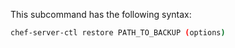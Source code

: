 This subcommand has the following syntax:

```bash
chef-server-ctl restore PATH_TO_BACKUP (options)
```
